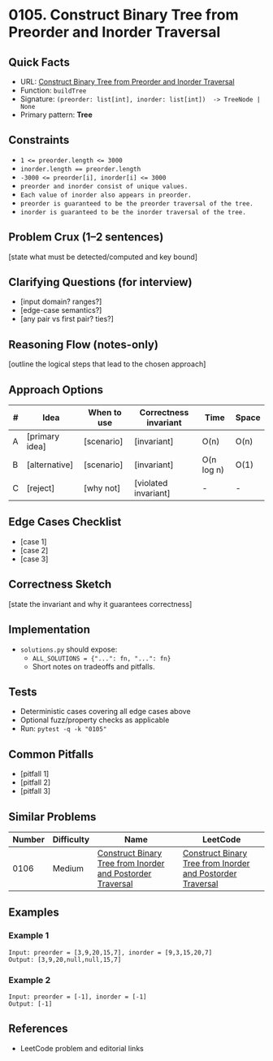 # 0105. Construct Binary Tree from Preorder and Inorder Traversal

## Quick Facts

- URL: [Construct Binary Tree from Preorder and Inorder Traversal](https://leetcode.com/problems/construct-binary-tree-from-preorder-and-inorder-traversal/)
- Function: `buildTree`
- Signature: `(preorder: list[int], inorder: list[int])  -> TreeNode | None`
- Primary pattern: **Tree**

## Constraints

- `1 <= preorder.length <= 3000`
- `inorder.length == preorder.length`
- `-3000 <= preorder[i], inorder[i] <= 3000`
- `preorder and inorder consist of unique values.`
- `Each value of inorder also appears in preorder.`
- `preorder is guaranteed to be the preorder traversal of the tree.`
- `inorder is guaranteed to be the inorder traversal of the tree.`

## Problem Crux (1–2 sentences)

[state what must be detected/computed and key bound]

## Clarifying Questions (for interview)

- [input domain? ranges?]
- [edge-case semantics?]
- [any pair vs first pair? ties?]

## Reasoning Flow (notes-only)

[outline the logical steps that lead to the chosen approach]

## Approach Options

| # | Idea | When to use | Correctness invariant | Time | Space |
|---|------|-------------|-----------------------|------|-------|
| A | [primary idea] | [scenario] | [invariant] | O(n) | O(n) |
| B | [alternative] | [scenario] | [invariant] | O(n log n) | O(1) |
| C | [reject] | [why not] | [violated invariant] | - | - |

## Edge Cases Checklist

- [case 1]
- [case 2]
- [case 3]

## Correctness Sketch

[state the invariant and why it guarantees correctness]

## Implementation

- `solutions.py` should expose:
  - `ALL_SOLUTIONS = {"...": fn, "...": fn}`
  - Short notes on tradeoffs and pitfalls.

## Tests

- Deterministic cases covering all edge cases above
- Optional fuzz/property checks as applicable
- Run: `pytest -q -k "0105"`

## Common Pitfalls

- [pitfall 1]
- [pitfall 2]
- [pitfall 3]

## Similar Problems

| Number | Difficulty | Name | LeetCode |
|---|---|---|---|
| 0106 | Medium | [Construct Binary Tree from Inorder and Postorder Traversal](../0106-construct-binary-tree-from-inorder-and-postorder-traversal/readme.md) | [Construct Binary Tree from Inorder and Postorder Traversal](https://leetcode.com/problems/construct-binary-tree-from-inorder-and-postorder-traversal/) |

## Examples

### Example 1

```text
Input: preorder = [3,9,20,15,7], inorder = [9,3,15,20,7]
Output: [3,9,20,null,null,15,7]
```

### Example 2

```text
Input: preorder = [-1], inorder = [-1]
Output: [-1]
```

## References

- LeetCode problem and editorial links

